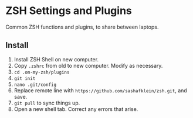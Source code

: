 # ZSH Settings and Plugins

Common ZSH functions and plugins, to share between laptops.

## Install

1. Install ZSH Shell on new computer.
2. Copy `.zshrc` from old to new computer. Modify as necessary.
3. `cd .om-my-zsh/plugins`
4. `git init`
5. `nano .git/config`
6. Replace remote line with `https://github.com/sashafklein/zsh.git`, and save.
7. `git pull` to sync things up.
8. Open a new shell tab. Correct any errors that arise.
